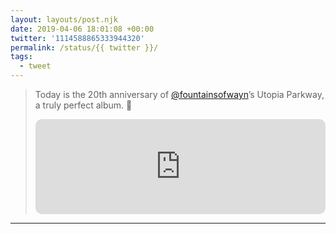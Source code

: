 ```yaml
---
layout: layouts/post.njk
date: 2019-04-06 18:01:08 +00:00
twitter: '1114588865333944320'
permalink: /status/{{ twitter }}/
tags: 
  - tweet
---
```


> Today is the 20th anniversary of [@fountainsofwayn](https://twitter.com/fountainsofwayn)’s Utopia Parkway, a truly perfect album. 💚  
> 
> <iframe style="border-radius:10px" src="https://open.spotify.com/embed/album/6Ny9tahsM2q80wyuEvbweF?utm_source=generator&theme=0" width="100%" height="152" frameBorder="0" allowfullscreen="" allow="autoplay; clipboard-write; encrypted-media; fullscreen; picture-in-picture" loading="lazy"></iframe>

---
